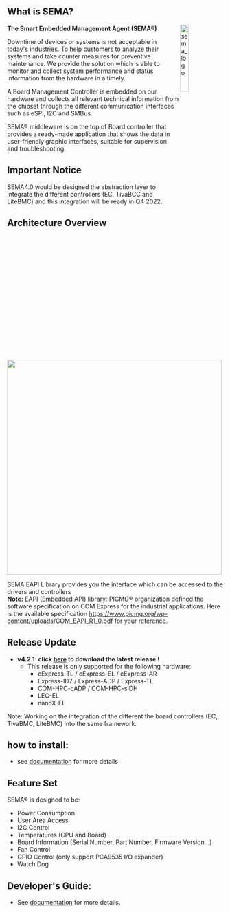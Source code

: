 <br>

What is SEMA?
-----
<img src="https://cdn.adlinktech.com/webupd/en/Upload/ProductNews/logo_sema.png" alt="sema_logo" width="20%" align="right"  />


**The Smart Embedded Management Agent (SEMA®)**

Downtime of devices or systems is not acceptable in today's industries. To help customers to analyze their systems and take counter measures for preventive maintenance. We provide the solution which is able to monitor and collect system performance and status information from the hardware in a timely.

A Board Management Controller is embedded on our hardware and collects all relevant technical information from the chipset through the different communication interfaces such as eSPI, I2C and SMBus.

SEMA® middleware is on the top of Board controller that provides a ready-made application that shows the data in user-friendly graphic interfaces, suitable for supervision and troubleshooting.

Important Notice
-----
SEMA4.0 would be designed the abstraction layer to integrate the different controllers (EC, TivaBCC and LiteBMC) and this integration will be ready in Q4 2022.


Architecture Overview
-----


<img src="https://adlinktech.github.io/sema/index.assets/image-20220701234314926.png"  width="500" />

SEMA EAPI Library provides you the interface which can be accessed to the drivers and controllers
<br>
    <strong>Note:</strong> EAPI (Embedded API) library: PICMG® organization defined the software specification on COM Express for the industrial applications. Here is the available specification https://www.picmg.org/wp-content/uploads/COM_EAPI_R1_0.pdf for your reference.


Release Update
--------------

* **v4.2.1: click [here](https://github.com/ADLINK/sema-windows/releases/tag/v4.2.1) to download the latest release !**
  * This release is only supported for the following hardware:
    - cExpress-TL / cExpress-EL / cExpress-AR
    - Express-ID7 / Express-ADP / Express-TL
    - COM-HPC-cADP / COM-HPC-sIDH
    - LEC-EL
    - nanoX-EL

Note: Working on the integration of the different the board controllers (EC, TivaBMC, LiteBMC) into the same framework.

how to install:
----
* see [documentation](https://adlinktech.github.io/sema/HowToInstallonWindows.html) for more details

Feature Set
----------

SEMA® is designed to be:

* Power Consumption
* User Area Access
* I2C Control 
* Temperatures (CPU and Board)
* Board Information (Serial Number, Part Number, Firmware Version...)
* Fan Control
* GPIO Control (only support PCA9535 I/O expander)
* Watch Dog  

Developer's Guide: 
----
* See [documentation](https://adlinktech.github.io/sema/DeveloperGuide.html) for more details.



   
